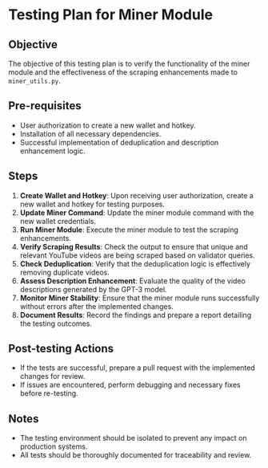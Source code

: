 # Testing Plan for Miner Module

## Objective
The objective of this testing plan is to verify the functionality of the miner module and the effectiveness of the scraping enhancements made to `miner_utils.py`.

## Pre-requisites
- User authorization to create a new wallet and hotkey.
- Installation of all necessary dependencies.
- Successful implementation of deduplication and description enhancement logic.

## Steps
1. **Create Wallet and Hotkey**: Upon receiving user authorization, create a new wallet and hotkey for testing purposes.
2. **Update Miner Command**: Update the miner module command with the new wallet credentials.
3. **Run Miner Module**: Execute the miner module to test the scraping enhancements.
4. **Verify Scraping Results**: Check the output to ensure that unique and relevant YouTube videos are being scraped based on validator queries.
5. **Check Deduplication**: Verify that the deduplication logic is effectively removing duplicate videos.
6. **Assess Description Enhancement**: Evaluate the quality of the video descriptions generated by the GPT-3 model.
7. **Monitor Miner Stability**: Ensure that the miner module runs successfully without errors after the implemented changes.
8. **Document Results**: Record the findings and prepare a report detailing the testing outcomes.

## Post-testing Actions
- If the tests are successful, prepare a pull request with the implemented changes for review.
- If issues are encountered, perform debugging and necessary fixes before re-testing.

## Notes
- The testing environment should be isolated to prevent any impact on production systems.
- All tests should be thoroughly documented for traceability and review.
